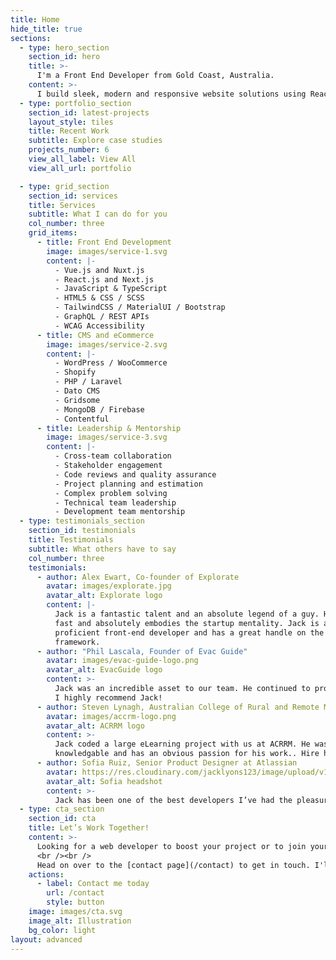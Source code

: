 ```yaml
---
title: Home
hide_title: true
sections:
  - type: hero_section
    section_id: hero
    title: >-
      I'm a Front End Developer from Gold Coast, Australia.
    content: >-
      I build sleek, modern and responsive website solutions using React, Vue, TypeScript and GraphQL. My experience spans across Government, eCommerce, SaaS, Logistics, Real Estate and Enterprise Software. [Contact me today for a free, no fuss consultation](/contact/).
  - type: portfolio_section
    section_id: latest-projects
    layout_style: tiles
    title: Recent Work
    subtitle: Explore case studies
    projects_number: 6
    view_all_label: View All
    view_all_url: portfolio

  - type: grid_section
    section_id: services
    title: Services
    subtitle: What I can do for you
    col_number: three
    grid_items:
      - title: Front End Development
        image: images/service-1.svg
        content: |-
          - Vue.js and Nuxt.js
          - React.js and Next.js
          - JavaScript & TypeScript
          - HTML5 & CSS / SCSS
          - TailwindCSS / MaterialUI / Bootstrap
          - GraphQL / REST APIs
          - WCAG Accessibility 
      - title: CMS and eCommerce
        image: images/service-2.svg
        content: |-
          - WordPress / WooCommerce
          - Shopify
          - PHP / Laravel
          - Dato CMS
          - Gridsome
          - MongoDB / Firebase
          - Contentful
      - title: Leadership & Mentorship
        image: images/service-3.svg
        content: |-
          - Cross-team collaboration 
          - Stakeholder engagement
          - Code reviews and quality assurance
          - Project planning and estimation
          - Complex problem solving
          - Technical team leadership
          - Development team mentorship
  - type: testimonials_section
    section_id: testimonials
    title: Testimonials
    subtitle: What others have to say
    col_number: three
    testimonials:
      - author: Alex Ewart, Co-founder of Explorate
        avatar: images/explorate.jpg
        avatar_alt: Explorate logo
        content: |-
          Jack is a fantastic talent and an absolute legend of a guy. He works 
          fast and absolutely embodies the startup mentality. Jack is a highly 
          proficient front-end developer and has a great handle on the Vue JS 
          framework.
      - author: "Phil Lascala, Founder of Evac Guide"
        avatar: images/evac-guide-logo.png
        avatar_alt: EvacGuide logo
        content: >-
          Jack was an incredible asset to our team. He continued to provide quality suggestions to improve our project and supported these suggestions with high quality work. I always felt comfortable with Jacks capabilities and his level of communication was beneficial.    
          I highly recommend Jack!
      - author: Steven Lynagh, Australian College of Rural and Remote Medicine
        avatar: images/accrm-logo.png
        avatar_alt: ACRRM logo
        content: >-
          Jack coded a large eLearning project with us at ACRRM. He was always enthusiastic,
          knowledgable and has an obvious passion for his work.. Hire him.
      - author: Sofia Ruiz, Senior Product Designer at Atlassian
        avatar: https://res.cloudinary.com/jacklyons123/image/upload/v1704534663/1668013427026.jpg
        avatar_alt: Sofia headshot
        content: >-
          Jack has been one of the best developers I’ve had the pleasure to work with. He’s not only competent in what he does, but he also has outstanding communication and leadership skills. 
  - type: cta_section
    section_id: cta
    title: Let’s Work Together!
    content: >-
      Looking for a web developer to boost your project or to join your team? Got questions about your upcoming website or web app project? 
      <br /><br />
      Head on over to the [contact page](/contact) to get in touch. I'll be sure to get back to you as soon as possible.
    actions:
      - label: Contact me today
        url: /contact
        style: button
    image: images/cta.svg
    image_alt: Illustration
    bg_color: light
layout: advanced
---
```

